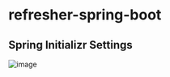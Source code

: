 # refresher-spring-boot

## Spring Initializr Settings

![image](https://github.com/BalticBytes/refresher-spring-boot/assets/15248707/761f7f6f-5df8-4305-ba68-78a1c5cc9f87)
